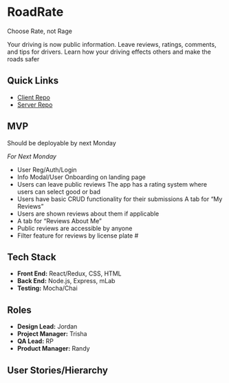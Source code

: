 # RoadRate
Choose Rate, not Rage

Your driving is now public information. Leave reviews, ratings, comments, and tips for drivers. Learn how your driving effects others and make the roads safer

## Quick Links
- [Client Repo](https://github.com/thinkful-ei26/roadrate-client)
- [Server Repo](https://github.com/thinkful-ei26/roadrate-server) 

## MVP
Should be deployable by next Monday

*For Next Monday*
- User Reg/Auth/Login
- Info Modal/User Onboarding on landing page
- Users can leave public reviews
The app has a rating system where users can select good or bad
- Users have basic CRUD functionality for their submissions
A tab for “My Reviews”
- Users are shown reviews about them if applicable
- A tab for “Reviews About Me”
- Public reviews are accessible by anyone
- Filter feature for reviews by license plate #

## Tech Stack
- **Front End:** React/Redux, CSS, HTML
- **Back End:** Node.js, Express, mLab
- **Testing:** Mocha/Chai

## Roles
- **Design Lead:** Jordan
- **Project Manager:** Trisha
- **QA Lead:** RP
- **Product Manager:** Randy

## User Stories/Hierarchy

